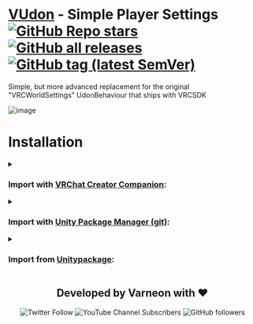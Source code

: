 <div>

# [VUdon](https://github.com/Varneon/VUdon) - Simple Player Settings [![GitHub Repo stars](https://img.shields.io/github/stars/Varneon/VUdon-SimplePlayerSettings?style=flat&label=Stars)](https://github.com/Varneon/VUdon-SimplePlayerSettings/stargazers) [![GitHub all releases](https://img.shields.io/github/downloads/Varneon/VUdon-SimplePlayerSettings/total?color=blue&label=Downloads&style=flat)](https://github.com/Varneon/VUdon-SimplePlayerSettings/releases) [![GitHub tag (latest SemVer)](https://img.shields.io/github/v/tag/Varneon/VUdon-SimplePlayerSettings?color=blue&label=Release&sort=semver&style=flat)](https://github.com/Varneon/VUdon-SimplePlayerSettings/releases/latest)

</div>

Simple, but more advanced replacement for the original "VRCWorldSettings" UdonBehaviour that ships with VRCSDK

![image](https://user-images.githubusercontent.com/26690821/201379202-73b340fa-db34-4705-a200-cfd31d4b220d.png)

# Installation

<details><summary>

### Import with [VRChat Creator Companion](https://vcc.docs.vrchat.com/vpm/packages#user-packages):</summary>

> 1. Download `com.varneon.vudon.simple-player-settings.zip` from [here](https://github.com/Varneon/VUdon-SimplePlayerSettings/releases/latest)
> 2. Unpack the .zip somewhere
> 3. In VRChat Creator Companion, navigate to `Settings` > `User Packages` > `Add`
> 4. Navigate to the unpacked folder, `com.varneon.vudon.simple-player-settings` and click `Select Folder`
> 5. `VUdon - Simple Player Settings` should now be visible under `Local User Packages` in the project view in VRChat Creator Companion
> 6. Click `Add`

</details><details><summary>

### Import with [Unity Package Manager (git)](https://docs.unity3d.com/2019.4/Documentation/Manual/upm-ui-giturl.html):</summary>

> 1. In the Unity toolbar, select `Window` > `Package Manager` > `[+]` > `Add package from git URL...` 
> 2. Copy and paste the following link into the URL input field: <pre lang="md">https://github.com/Varneon/VUdon-SimplePlayerSettings.git?path=/Packages/com.varneon.vudon.simple-player-settings</pre>

</details><details><summary>

### Import from [Unitypackage](https://docs.unity3d.com/2019.4/Documentation/Manual/AssetPackagesImport.html):</summary>

> 1. Download latest `com.varneon.vudon.simple-player-settings.unitypackage` from [here](https://github.com/Varneon/VUdon-SimplePlayerSettings/releases/latest)
> 2. Import the downloaded .unitypackage into your Unity project

</details>

<div align="center">

## Developed by Varneon with :hearts:

![Twitter Follow](https://img.shields.io/twitter/follow/Varneon?color=%231c9cea&label=%40Varneon&logo=Twitter&style=for-the-badge)
![YouTube Channel Subscribers](https://img.shields.io/youtube/channel/subscribers/UCKTxeXy7gyaxr-YA9qGWOYg?color=%23FF0000&label=Varneon&logo=YouTube&style=for-the-badge)
![GitHub followers](https://img.shields.io/github/followers/Varneon?color=%23303030&label=Varneon&logo=GitHub&style=for-the-badge)

</div>
